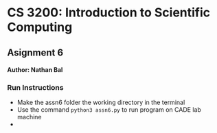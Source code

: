 # CS 3200: Introduction to Scientific Computing

## Asignment 6         
#### Author: Nathan Bal

### Run Instructions
*   Make the assn6 folder the working directory in the terminal
*   Use the command ```python3 assn6.py``` to run program on CADE lab machine
*   
